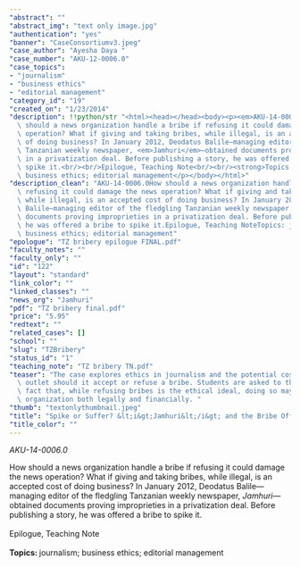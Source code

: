 ```yaml
---
"abstract": ""
"abstract_img": "text only image.jpg"
"authentication": "yes"
"banner": "CaseConsortiumv3.jpeg"
"case_author": "Ayesha Daya "
"case_number": "AKU-12-0006.0"
"case_topics":
- "journalism"
- "business ethics"
- "editorial management"
"category_id": "19"
"created_on": "1/23/2014"
"description": !!python/str "<html><head></head><body><p><em>AKU-14-0006.0</em></p><p>How\
  \ should a news organization handle a bribe if refusing it could damage the news\
  \ operation? What if giving and taking bribes, while illegal, is an accepted cost\
  \ of doing business? In January 2012, Deodatus Balile—managing editor of the fledgling\
  \ Tanzanian weekly newspaper, <em>Jamhuri</em>—obtained documents proving improprieties\
  \ in a privatization deal. Before publishing a story, he was offered a bribe to\
  \ spike it.<br/><br/>Epilogue, Teaching Note<br/><br/><strong>Topics: </strong>journalism;\
  \ business ethics; editorial management</p></body></html>"
"description_clean": "AKU-14-0006.0How should a news organization handle a bribe if\
  \ refusing it could damage the news operation? What if giving and taking bribes,\
  \ while illegal, is an accepted cost of doing business? In January 2012, Deodatus\
  \ Balile—managing editor of the fledgling Tanzanian weekly newspaper, Jamhuri—obtained\
  \ documents proving improprieties in a privatization deal. Before publishing a story,\
  \ he was offered a bribe to spike it.Epilogue, Teaching NoteTopics: journalism;\
  \ business ethics; editorial management"
"epologue": "TZ bribery epilogue FINAL.pdf"
"faculty_notes": ""
"faculty_only": ""
"id": "122"
"layout": "standard"
"link_color": ""
"linked_classes": ""
"news_org": "Jamhuri"
"pdf": "TZ bribery final.pdf"
"price": "5.95"
"redtext": ""
"related_cases": []
"school": ""
"slug": "TZBribery"
"status_id": "1"
"teaching_note": "TZ bribery TN.pdf"
"teaser": "The case explores ethics in journalism and the potential costs to a news\
  \ outlet should it accept or refuse a bribe. Students are asked to think about the\
  \ fact that, while refusing bribes is the ethical ideal, doing so may harm the news\
  \ organization both legally and financially. "
"thumb": "textonlythumbnail.jpeg"
"title": "Spike or Suffer? &lt;i&gt;Jamhuri&lt;/i&gt; and the Bribe Offer"
"title_color": ""
---
```

<html><head></head><body><p><em>AKU-14-0006.0</em></p><p>How should a news organization handle a bribe if refusing it could damage the news operation? What if giving and taking bribes, while illegal, is an accepted cost of doing business? In January 2012, Deodatus Balile—managing editor of the fledgling Tanzanian weekly newspaper, <em>Jamhuri</em>—obtained documents proving improprieties in a privatization deal. Before publishing a story, he was offered a bribe to spike it.<br/><br/>Epilogue, Teaching Note<br/><br/><strong>Topics: </strong>journalism; business ethics; editorial management</p></body></html>
